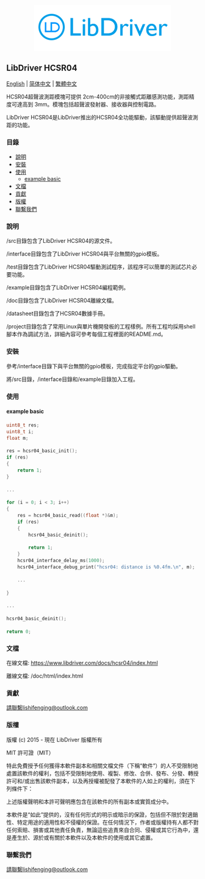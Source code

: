 <div align=center>
<img src="/doc/image/logo.png"/>
</div>

## LibDriver HCSR04

[English](/README.md) | [ 简体中文](/README_zh-Hans.md) | [繁體中文](/README_zh-Hant.md)

HCSR04超聲波測距模塊可提供 2cm-400cm的非接觸式距離感測功能，測距精度可達高到 3mm。模塊包括超聲波發射器、接收器與控制電路。

LibDriver HCSR04是LibDriver推出的HCSR04全功能驅動，該驅動提供超聲波測距的功能。

### 目錄

  - [說明](#說明)
  - [安裝](#安裝)
  - [使用](#使用)
    - [example basic](#example-basic)
  - [文檔](#文檔)
  - [貢獻](#貢獻)
  - [版權](#版權)
  - [聯繫我們](#聯繫我們)

### 說明

/src目錄包含了LibDriver HCSR04的源文件。

/interface目錄包含了LibDriver HCSR04與平台無關的gpio模板。

/test目錄包含了LibDriver HCSR04驅動測試程序，該程序可以簡單的測試芯片必要功能。

/example目錄包含了LibDriver HCSR04編程範例。

/doc目錄包含了LibDriver HCSR04離線文檔。

/datasheet目錄包含了HCSR04數據手冊。

/project目錄包含了常用Linux與單片機開發板的工程樣例。所有工程均採用shell腳本作為調試方法，詳細內容可參考每個工程裡面的README.md。

### 安裝

參考/interface目錄下與平台無關的gpio模板，完成指定平台的gpio驅動。

將/src目錄，/interface目錄和/example目錄加入工程。

### 使用

#### example basic

```C
uint8_t res;
uint8_t i;
float m;

res = hcsr04_basic_init();
if (res)
{
    return 1;
}

...
    
for (i = 0; i < 3; i++)
{
    res = hcsr04_basic_read((float *)&m);
    if (res)
    {
        hcsr04_basic_deinit();

        return 1;
    }
    hcsr04_interface_delay_ms(1000);
    hcsr04_interface_debug_print("hcsr04: distance is %0.4fm.\n", m);
    
    ...
    
}

...

hcsr04_basic_deinit();

return 0;
```

### 文檔

在線文檔: https://www.libdriver.com/docs/hcsr04/index.html

離線文檔: /doc/html/index.html

### 貢獻

請聯繫lishifenging@outlook.com

### 版權

版權 (c) 2015 - 現在 LibDriver 版權所有

MIT 許可證（MIT）

特此免費授予任何獲得本軟件副本和相關文檔文件（下稱“軟件”）的人不受限制地處置該軟件的權利，包括不受限制地使用、複製、修改、合併、發布、分發、轉授許可和/或出售該軟件副本，以及再授權被配發了本軟件的人如上的權利，須在下列條件下：

上述版權聲明和本許可聲明應包含在該軟件的所有副本或實質成分中。

本軟件是“如此”提供的，沒有任何形式的明示或暗示的保證，包括但不限於對適銷性、特定用途的適用性和不侵權的保證。在任何情況下，作者或版權持有人都不對任何索賠、損害或其他責任負責，無論這些追責來自合同、侵權或其它行為中，還是產生於、源於或有關於本軟件以及本軟件的使用或其它處置。

### 聯繫我們

請聯繫lishifenging@outlook.com
